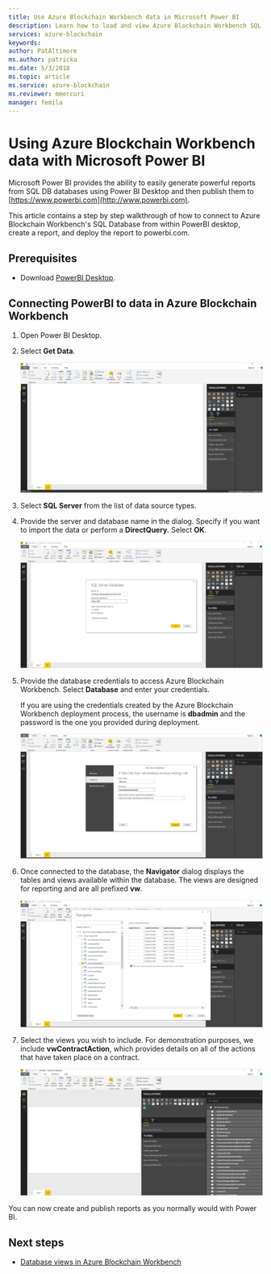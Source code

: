 ```yaml
---
title: Use Azure Blockchain Workbench data in Microsoft Power BI
description: Learn how to load and view Azure Blockchain Workbench SQL DB data in Microsoft Power BI.
services: azure-blockchain
keywords:
author: PatAltimore
ms.author: patricka
ms.date: 5/3/2018
ms.topic: article
ms.service: azure-blockchain
ms.reviewer: mmercuri
manager: femila
---
```

# Using Azure Blockchain Workbench data with Microsoft Power BI

Microsoft Power BI provides the ability to easily generate powerful reports from SQL DB databases using Power BI Desktop and then publish them to [https://www.powerbi.com](http://www.powerbi.com).

This article contains a step by step walkthrough of how to connect to Azure Blockchain Workbench's SQL Database from within PowerBI desktop, create a report, and deploy the report to powerbi.com.

## Prerequisites

* Download [PowerBI Desktop](https://aka.ms/pbidesktopstore).

## Connecting PowerBI to data in Azure Blockchain Workbench

1.  Open Power BI Desktop.
2.  Select **Get Data**.

    ![Get data](media/blockchain-workbench-data-powerbi/get-data.png)
3.  Select **SQL Server** from the list of data source types.

4.  Provide the server and database name in the dialog. Specify if you want to import the data or perform a **DirectQuery**. Select **OK**.

    ![Select SQL Server](media/blockchain-workbench-data-powerbi/select-sql.png)

5.  Provide the database credentials to access Azure Blockchain Workbench. Select **Database** and enter your credentials.

    If you are using the credentials created by the Azure Blockchain Workbench deployment process, the username is **dbadmin** and the password is the one you provided during deployment.

    ![SQL DB settings](media/blockchain-workbench-data-powerbi/db-settings.png)

6.  Once connected to the database, the **Navigator** dialog displays the tables and views available within the database. The views are designed for reporting and are all prefixed **vw**.

    ![Navigator](media/blockchain-workbench-data-powerbi/navigator.png)

7.  Select the views you wish to include. For demonstration purposes, we include **vwContractAction**, which provides details on all of the actions that have taken place on a contract.

    ![Select views](media/blockchain-workbench-data-powerbi/select-views.png)

You can now create and publish reports as you normally would with Power BI.

## Next steps

* [Database views in Azure Blockchain Workbench](blockchain-workbench-database-views.md)